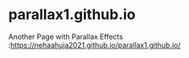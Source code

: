 # parallax1.github.io

Another Page with Parallax Effects :https://nehaahuja2021.github.io/parallax1.github.io/
